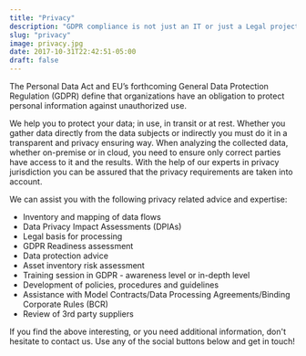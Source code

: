 ```yaml
---
title: "Privacy"
description: "GDPR compliance is not just an IT or just a Legal project. GDPR compliance touches all part of an organization and can be complex - but we can help"
slug: "privacy"
image: privacy.jpg
date: 2017-10-31T22:42:51-05:00
draft: false
---
```


The Personal Data Act and EU’s forthcoming General Data Protection Regulation (GDPR) define that organizations have an obligation to protect personal information against unauthorized use.

We help you to protect your data; in use, in transit or at rest. Whether you gather data directly from the data subjects or indirectly you must do it in a transparent and privacy ensuring way. When analyzing the collected data, whether on-premise or in cloud, you need to ensure only correct parties have access to it and the results. With the help of our experts in privacy jurisdiction you can be assured that the privacy requirements are taken into account.

We can assist you with the following privacy related advice and expertise:

* Inventory and mapping of data flows
* Data Privacy Impact Assessments (DPIAs)  
* Legal basis for processing
* GDPR Readiness assessment
* Data protection advice
* Asset inventory risk assessment
* Training session in GDPR - awareness level or in-depth level
* Development of policies, procedures and guidelines 
* Assistance with Model Contracts/Data Processing Agreements/Binding Corporate Rules (BCR)
* Review of 3rd party suppliers

If you find the above interesting, or you need additional information, don't hesitate to contact us. Use any of the social buttons below and get in touch!
